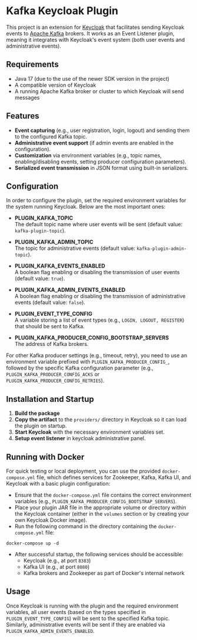# Kafka Keycloak Plugin

This project is an extension for [Keycloak](https://www.keycloak.org/) that facilitates sending Keycloak events to [Apache Kafka](https://kafka.apache.org/) brokers. It works as an Event Listener plugin, meaning it integrates with Keycloak's event system (both user events and administrative events).

## Requirements

- Java 17 (due to the use of the newer SDK version in the project)
- A compatible version of Keycloak
- A running Apache Kafka broker or cluster to which Keycloak will send messages

## Features

- **Event capturing** (e.g., user registration, login, logout) and sending them to the configured Kafka topic.
- **Administrative event support** (if admin events are enabled in the configuration).
- **Customization** via environment variables (e.g., topic names, enabling/disabling events, setting producer configuration parameters).
- **Serialized event transmission** in JSON format using built-in serializers.

## Configuration

In order to configure the plugin, set the required environment variables for the system running Keycloak. Below are the most important ones:

- **PLUGIN_KAFKA_TOPIC**  
  The default topic name where user events will be sent (default value: `kafka-plugin-topic`).

- **PLUGIN_KAFKA_ADMIN_TOPIC**  
  The topic for administrative events (default value: `kafka-plugin-admin-topic`).

- **PLUGIN_KAFKA_EVENTS_ENABLED**  
  A boolean flag enabling or disabling the transmission of user events (default value: `true`).

- **PLUGIN_KAFKA_ADMIN_EVENTS_ENABLED**  
  A boolean flag enabling or disabling the transmission of administrative events (default value: `false`).

- **PLUGIN_EVENT_TYPE_CONFIG**  
  A variable storing a list of event types (e.g., `LOGIN, LOGOUT, REGISTER`) that should be sent to Kafka.

- **PLUGIN_KAFKA_PRODUCER_CONFIG_BOOTSTRAP_SERVERS**  
  The address of Kafka brokers.

For other Kafka producer settings (e.g., timeout, retry), you need to use an environment variable prefixed with `PLUGIN_KAFKA_PRODUCER_CONFIG_`, followed by the specific Kafka configuration parameter (e.g., `PLUGIN_KAFKA_PRODUCER_CONFIG_ACKS` or `PLUGIN_KAFKA_PRODUCER_CONFIG_RETRIES`).

## Installation and Startup

1. **Build the package**
2. **Copy the artifact** to the `providers/` directory in Keycloak so it can load the plugin on startup.
3. **Start Keycloak** with the necessary environment variables set.
4. **Setup event listener** in keycloak administrative panel.

## Running with Docker

For quick testing or local deployment, you can use the provided `docker-compose.yml` file, which defines services for Zookeeper, Kafka, Kafka UI, and Keycloak with a basic plugin configuration:
- Ensure that the `docker-compose.yml` file contains the correct environment variables (e.g., `PLUGIN_KAFKA_PRODUCER_CONFIG_BOOTSTRAP_SERVERS`).
- Place your plugin JAR file in the appropriate volume or directory within the Keycloak container (either in the `volumes` section or by creating your own Keycloak Docker image).
- Run the following command in the directory containing the `docker-compose.yml` file:
```shell script
docker-compose up -d
```
- After successful startup, the following services should be accessible:
    - Keycloak (e.g., at port `8383`)
    - Kafka UI (e.g., at port `8080`)
    - Kafka brokers and Zookeeper as part of Docker's internal network

## Usage

Once Keycloak is running with the plugin and the required environment variables, all user events (based on the types specified in `PLUGIN_EVENT_TYPE_CONFIG`) will be sent to the specified Kafka topic. Similarly, administrative events will be sent if they are enabled via `PLUGIN_KAFKA_ADMIN_EVENTS_ENABLED`.